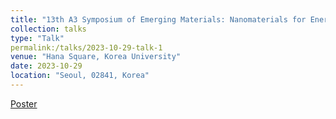 ```yaml
---
title: "13th A3 Symposium of Emerging Materials: Nanomaterials for Energy and Electronics"
collection: talks
type: "Talk"
permalink:/talks/2023-10-29-talk-1
venue: "Hana Square, Korea University"
date: 2023-10-29
location: "Seoul, 02841, Korea"
---
```


[Poster](/images/post1.png)